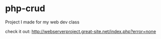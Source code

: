 # php-crud
Project I made for my web dev class

check it out: http://webserverproject.great-site.net/index.php?error=none
